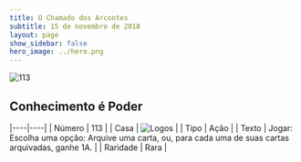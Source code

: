 ```yaml
---
title: O Chamado dos Arcontes
subtitle: 15 de novembro de 2018
layout: page
show_sidebar: false
hero_image: ../hero.png
---
```


![113](https://cdn.keyforgegame.com/media/card_front/pt/341_113_9V5G7WCPW27X_pt.png)

## Conhecimento é Poder

|----|----|
| Número | 113 |
| Casa | ![Logos](https://archonarcana.com/images/thumb/c/ce/Logos.png/22px-Logos.png "Logos") |
| Tipo | Ação |
| Texto | Jogar: Escolha uma opção: Arquive uma carta, ou, para cada uma de suas cartas arquivadas, ganhe 1A. |
| Raridade | Rara |
